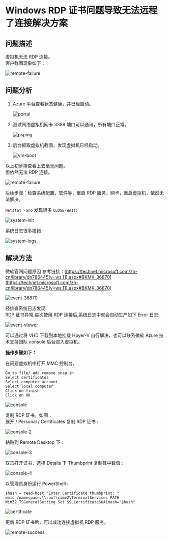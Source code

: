 # Windows RDP 证书问题导致无法远程了连接解决方案

## **问题描述**

虚拟机无法 RDP 连接。<br>
客户截图现象如下：

![remote-failure](./media/aog-virtual-machines-qa-windows-cannot-rdp-cer-cause/remote-failure.png)

## **问题分析**

1.	Azure 平台查看状态健康，并已经启动。

	![portal](./media/aog-virtual-machines-qa-windows-cannot-rdp-cer-cause/portal.png)

2.	测试网络虚拟机网卡 3389 端口可以通讯，所有端口正常。

	![psping](./media/aog-virtual-machines-qa-windows-cannot-rdp-cer-cause/psping.png)

3.	后台抓取虚拟机截图，发现虚拟机已经启动。

	![vm-boot](./media/aog-virtual-machines-qa-windows-cannot-rdp-cer-cause/vm-boot.png)

以上初步排查看上去毫无问题。<br>
但依然无法 RDP 连接。

![remote-failure](./media/aog-virtual-machines-qa-windows-cannot-rdp-cer-cause/remote-failure.png)

后续步骤：检查系统配置，软件等，重启 RDP 服务，网卡，重启虚拟机，依然无法解决。

`Netstat -ano` 发现很多 `CLOSE-WAIT`:

![system-init](./media/aog-virtual-machines-qa-windows-cannot-rdp-cer-cause/system-init.png)

系统日志很多报错 :

![system-logs](./media/aog-virtual-machines-qa-windows-cannot-rdp-cer-cause/system-logs.png)

## **解决方法**

微软官网问题原因 参考链接：[https://technet.microsoft.com/zh-cn/library/dn786445(v=ws.11).aspx#BKMK_36870](https://technet.microsoft.com/zh-cn/library/dn786445(v=ws.11).aspx#BKMK_36870)

![event-36870](./media/aog-virtual-machines-qa-windows-cannot-rdp-cer-cause/event-36870.png)

经排查系统日志发现:<br>
RDP 证书异常,每次使用 RDP 连接后,系统日志中就会自动生产如下 Error 日志:

![event-viewer](./media/aog-virtual-machines-qa-windows-cannot-rdp-cer-cause/event-viewer.png)

可以通过将 VHD 下载到本地挂载 Hpyer-V 自行解决，也可以联系微软 Azure 技术支持团队 console 后台进入虚拟机。

**操作步骤如下：** 

在问题虚拟机中打开 MMC 控制台，

	Go to file/ add remove snap-in
	Select certificates 
	Select computer account
	Select local computer
	Click on finish
	Click on OK

![console](./media/aog-virtual-machines-qa-windows-cannot-rdp-cer-cause/console.png)

复制 RDP 证书，如图：<br>
展开 / Personal / Certificates 复制 RDP 证书 :

![console-2](./media/aog-virtual-machines-qa-windows-cannot-rdp-cer-cause/console-2.png)

粘贴到 Remote Desktop 下 :

![console-3](./media/aog-virtual-machines-qa-windows-cannot-rdp-cer-cause/console-3.png)

双击打开证书，选择 Details 下 Thumbprint 复制其中数值 :

![console-4](media\aog-virtual-machines-qa-windows-cannot-rdp-cer-cause\console-4.png)

以管理员身份运行 PowerShell :

	$hash = read-host "Enter Certificate thumbprint: "
	wmic /namespace:\\root\cimv2\TerminalServices PATH Win32_TSGeneralSetting Set SSLCertificateSHA1Hash="$hash"

![certificate](./media/aog-virtual-machines-qa-windows-cannot-rdp-cer-cause/certificate.png)

更新 RDP 证书后，可以成功连接虚拟机 RDP 服务。

![remote-success](./media/aog-virtual-machines-qa-windows-cannot-rdp-cer-cause/remote-success.png)